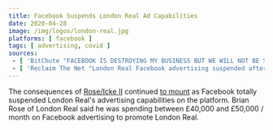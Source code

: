 ```yaml
---
title: Facebook Suspends London Real Ad Capabilities
date: 2020-04-28
image: /img/logos/london-real.jpg
platforms: [ facebook ]
tags: [ advertising, covid ]
sources:
 - [ 'BitChute "FACEBOOK IS DESTROYING MY BUSINESS BUT WE WILL NOT BE SILENCED & WE WILL NOT BE CENSORED 🤐👊🌍" by London Real (29 Apr 2020)', 'https://www.bitchute.com/video/fdx90-hBwME/' ]
 - [ 'Reclaim The Net "London Real Facebook advertising suspended after airing interview with David Icke" by Cindy Harper (28 Apr 2020)', 'https://reclaimthenet.org/london-real-facebook-advertising-suspended-david-icke/' ]
---
```


The consequences of [Rose/Icke II](/events/youtube-removes-rose-icke-ii/) continued [to mount](/events/london-real-gets-content-removed-from-several-major-platforms/) as Facebook totally suspended London Real's advertising capabilities on the platform.
Brian Rose of London Real said he was spending between £40,000 and £50,000 / month on Facebook advertising to promote London Real.
